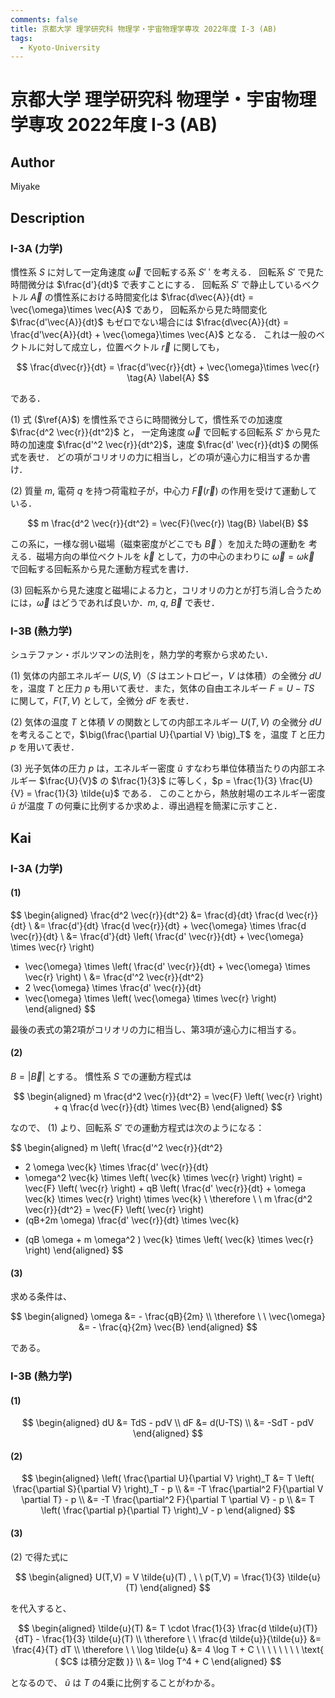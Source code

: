 ```yaml
---
comments: false
title: 京都大学 理学研究科 物理学・宇宙物理学専攻 2022年度 I-3 (AB)
tags:
  - Kyoto-University
---
```

# 京都大学 理学研究科 物理学・宇宙物理学専攻 2022年度 I-3 (AB)

## **Author**
Miyake

## **Description**
### I-3A (力学)
慣性系 $S$ に対して一定角速度 $\vec{\omega}$ で回転する系 $S'$ ′ を考える．
回転系 $S'$ で見た時間微分は $\frac{d'}{dt}$ で表すことにする．
回転系 $S'$ で静止しているベクトル $\vec{A}$ の慣性系における時間変化は $\frac{d\vec{A}}{dt} = \vec{\omega}\times \vec{A}$ であり，
回転系から見た時間変化 $\frac{d'\vec{A}}{dt}$ もゼロでない場合には $\frac{d\vec{A}}{dt} = \frac{d'\vec{A}}{dt} + \vec{\omega}\times \vec{A}$  となる．
これは一般のベクトルに対して成立し，位置ベクトル $\vec{r}$ に関しても，

$$
\frac{d\vec{r}}{dt} = \frac{d'\vec{r}}{dt} + \vec{\omega}\times \vec{r} \tag{A} \label{A}
$$

である．

(1) 式 ($\ref{A}$) を慣性系でさらに時間微分して，慣性系での加速度 $\frac{d^2 \vec{r}}{dt^2}$ と，
一定角速度 $\vec{\omega}$ で回転する回転系 $S'$ から見た時の加速度 $\frac{d'^2 \vec{r}}{dt^2}$，速度 $\frac{d' \vec{r}}{dt}$ の関係式を表せ．
どの項がコリオリの力に相当し，どの項が遠心力に相当するか書け．

(2) 質量 $m$, 電荷 $q$ を持つ荷電粒子が，中心力 $\vec{F}(\vec{r})$ の作用を受けて運動している．

$$
m \frac{d^2 \vec{r}}{dt^2} = \vec{F}(\vec{r}) \tag{B} \label{B}
$$

この系に，一様な弱い磁場（磁束密度がどこでも $\vec{B}$ ）を加えた時の運動を
考える．磁場方向の単位ベクトルを $\vec{k}$ として，力の中心のまわりに $\vec{\omega} = \omega \vec{k}$
で回転する回転系から見た運動方程式を書け．

(3) 回転系から見た速度と磁場による力と，コリオリの力とが打ち消し合うため
には，$\vec{\omega}$ はどうであれば良いか．$m$, $q$, $\vec{B}$ で表せ．

### I-3B (熱力学)
シュテファン・ボルツマンの法則を，熱力学的考察から求めたい．

(1) 気体の内部エネルギー $U(S, V)$（$S$ はエントロピー，$V$ は体積）の全微分 $dU$
を，温度 $T$ と圧力 $p$ も用いて表せ．また，気体の自由エネルギー $F = U − TS$
に関して，$F(T, V)$ として，全微分 $dF$ を表せ．

(2) 気体の温度 $T$ と体積 $V$ の関数としての内部エネルギー $U(T, V )$ の全微分
$dU$ を考えることで，$\big(\frac{\partial U}{\partial V} \big)_T$ を，温度 $T$ と圧力 $p$ を用いて表せ．

(3) 光子気体の圧力 $p$ は，エネルギー密度 $\tilde{u}$ すなわち単位体積当たりの内部エネルギー $\frac{U}{V}$ の $\frac{1}{3}$ に等しく，$p = \frac{1}{3} \frac{U}{V} = \frac{1}{3} \tilde{u}$ である．
このことから，熱放射場のエネルギー密度 $\tilde{u}$ が温度 $T$ の何乗に比例するか求めよ．導出過程を簡潔に示すこと．


## **Kai**
### I-3A (力学)
#### (1)

$$
\begin{aligned}
\frac{d^2 \vec{r}}{dt^2}
&= \frac{d}{dt} \frac{d \vec{r}}{dt}
\\
&= \frac{d'}{dt} \frac{d \vec{r}}{dt} + \vec{\omega} \times \frac{d \vec{r}}{dt}
\\
&= \frac{d'}{dt} \left( \frac{d' \vec{r}}{dt} + \vec{\omega} \times \vec{r} \right)
+ \vec{\omega} \times \left( \frac{d' \vec{r}}{dt} + \vec{\omega} \times \vec{r} \right)
\\
&= \frac{d'^2 \vec{r}}{dt^2}
+ 2 \vec{\omega} \times \frac{d' \vec{r}}{dt}
+ \vec{\omega} \times \left( \vec{\omega} \times \vec{r} \right)
\end{aligned}
$$

最後の表式の第2項がコリオリの力に相当し、第3項が遠心力に相当する。

#### (2)
$B = |\vec{B}|$ とする。
慣性系 $S$ での運動方程式は

$$
\begin{aligned}
m \frac{d^2 \vec{r}}{dt^2}
= \vec{F} \left( \vec{r} \right) + q \frac{d \vec{r}}{dt} \times \vec{B}
\end{aligned}
$$

なので、 (1) より、回転系 $S'$ での運動方程式は次のようになる：

$$
\begin{aligned}
m \left( \frac{d'^2 \vec{r}}{dt^2}
+ 2 \omega \vec{k} \times \frac{d' \vec{r}}{dt}
+ \omega^2 \vec{k} \times \left( \vec{k} \times \vec{r} \right)
\right)
= \vec{F} \left( \vec{r} \right) + qB \left(
\frac{d' \vec{r}}{dt} + \omega \vec{k} \times \vec{r} \right) \times \vec{k}
\\
\therefore \ \ 
m \frac{d^2 \vec{r}}{dt^2}
= \vec{F} \left( \vec{r} \right)
+ (qB+2m \omega) \frac{d' \vec{r}}{dt} \times \vec{k}
- (qB \omega + m \omega^2 ) \vec{k} \times \left( \vec{k} \times \vec{r} \right)
\end{aligned}
$$

#### (3)
求める条件は、

$$
\begin{aligned}
\omega &= - \frac{qB}{2m}
\\
\therefore \ \ 
\vec{\omega} &= - \frac{q}{2m} \vec{B}
\end{aligned}
$$

である。

### I-3B (熱力学)
#### (1)

$$
\begin{aligned}
dU &= TdS - pdV
\\
dF &= d(U-TS)
\\
&= -SdT - pdV
\end{aligned}
$$

#### (2)

$$
\begin{aligned}
\left( \frac{\partial U}{\partial V} \right)_T
&= T \left( \frac{\partial S}{\partial V} \right)_T - p
\\
&= -T \frac{\partial^2 F}{\partial V \partial T} - p
\\
&= -T \frac{\partial^2 F}{\partial T \partial V} - p
\\
&= T \left( \frac{\partial p}{\partial T} \right)_V - p
\end{aligned}
$$

#### (3)
(2) で得た式に

$$
\begin{aligned}
U(T,V) = V \tilde{u}(T)
, \ \ 
p(T,V) = \frac{1}{3} \tilde{u}(T)
\end{aligned}
$$

を代入すると、

$$
\begin{aligned}
\tilde{u}(T) &= T \cdot \frac{1}{3} \frac{d \tilde{u}(T)}{dT} - \frac{1}{3} \tilde{u}(T)
\\
\therefore \ \ 
\frac{d \tilde{u}}{\tilde{u}} &= \frac{4}{T} dT
\\
\therefore \ \ 
\log \tilde{u}
&= 4 \log T + C
\ \ \ \ \ \ \ \ \text{ ( $C$ は積分定数 )}
\\
&= \log T^4 + C
\end{aligned}
$$

となるので、 $\tilde{u}$ は $T$ の4乗に比例することがわかる。